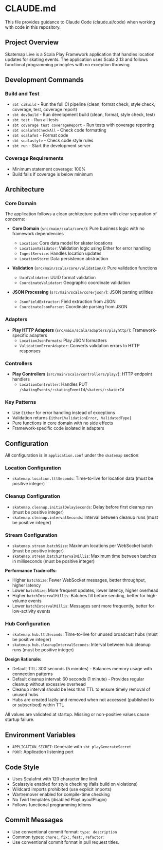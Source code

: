 # CLAUDE.md

This file provides guidance to Claude Code (claude.ai/code) when working with code in this repository.

## Project Overview

Skatemap Live is a Scala Play Framework application that handles location updates for skating events. The application uses Scala 2.13 and follows functional programming principles with no exception throwing.

## Development Commands

### Build and Test
- `sbt ciBuild` - Run the full CI pipeline (clean, format check, style check, coverage, test, coverage report)
- `sbt devBuild` - Run development build (clean, format, style check, test)
- `sbt test` - Run all tests
- `sbt coverage test coverageReport` - Run tests with coverage reporting
- `sbt scalafmtCheckAll` - Check code formatting
- `sbt scalafmt` - Format code
- `sbt scalastyle` - Check code style rules
- `sbt run` - Start the development server

### Coverage Requirements
- Minimum statement coverage: 100%
- Build fails if coverage is below minimum

## Architecture

### Core Domain
The application follows a clean architecture pattern with clear separation of concerns:

- **Core Domain** (`src/main/scala/core/`): Pure business logic with no framework dependencies
  - `Location`: Core data model for skater locations
  - `LocationValidator`: Validation logic using Either for error handling
  - `IngestService`: Handles location updates
  - `LocationStore`: Data persistence abstraction

- **Validation** (`src/main/scala/core/validation/`): Pure validation functions
  - `UuidValidator`: UUID format validation
  - `CoordinateValidator`: Geographic coordinate validation

- **JSON Processing** (`src/main/scala/core/json/`): JSON parsing utilities
  - `JsonFieldExtractor`: Field extraction from JSON
  - `CoordinateJsonParser`: Coordinate parsing from JSON

### Adapters
- **Play HTTP Adapters** (`src/main/scala/adapters/playhttp/`): Framework-specific adapters
  - `LocationJsonFormats`: Play JSON formatters
  - `ValidationErrorAdapter`: Converts validation errors to HTTP responses

### Controllers
- **Play Controllers** (`src/main/scala/controllers/play/`): HTTP endpoint handlers
  - `LocationController`: Handles PUT `/skatingEvents/:skatingEventId/skaters/:skaterId`

### Key Patterns
- Use `Either` for error handling instead of exceptions
- Validation returns `Either[ValidationError, ValidatedType]`
- Pure functions in core domain with no side effects
- Framework-specific code isolated in adapters

## Configuration

All configuration is in `application.conf` under the `skatemap` section:

### Location Configuration
- `skatemap.location.ttlSeconds`: Time-to-live for location data (must be positive integer)

### Cleanup Configuration
- `skatemap.cleanup.initialDelaySeconds`: Delay before first cleanup run (must be positive integer)
- `skatemap.cleanup.intervalSeconds`: Interval between cleanup runs (must be positive integer)

### Stream Configuration
- `skatemap.stream.batchSize`: Maximum locations per WebSocket batch (must be positive integer)
- `skatemap.stream.batchIntervalMillis`: Maximum time between batches in milliseconds (must be positive integer)

**Performance Trade-offs:**
- Higher `batchSize`: Fewer WebSocket messages, better throughput, higher latency
- Lower `batchSize`: More frequent updates, lower latency, higher overhead
- Higher `batchIntervalMillis`: Batches fill before sending, better for high-volume events
- Lower `batchIntervalMillis`: Messages sent more frequently, better for low-activity events

### Hub Configuration
- `skatemap.hub.ttlSeconds`: Time-to-live for unused broadcast hubs (must be positive integer)
- `skatemap.hub.cleanupIntervalSeconds`: Interval between hub cleanup runs (must be positive integer)

**Design Rationale:**
- Default TTL: 300 seconds (5 minutes) - Balances memory usage with connection patterns
- Default cleanup interval: 60 seconds (1 minute) - Provides regular cleanup without excessive overhead
- Cleanup interval should be less than TTL to ensure timely removal of unused hubs
- Hubs are created lazily and removed when not accessed (published to or subscribed) within TTL

All values are validated at startup. Missing or non-positive values cause startup failure.

## Environment Variables
- `APPLICATION_SECRET`: Generate with `sbt playGenerateSecret`
- `PORT`: Application listening port

## Code Style
- Uses Scalafmt with 120 character line limit
- Scalastyle enabled for style checking (fails build on violations)
- Wildcard imports prohibited (use explicit imports)
- Wartremover enabled for compile-time checking
- No Twirl templates (disabled PlayLayoutPlugin)
- Follows functional programming idioms

## Commit Messages
- Use conventional commit format: `type: description`
- Common types: `chore:`, `fix:`, `feat:`, `refactor:`
- Use conventional commit format in pull request titles.